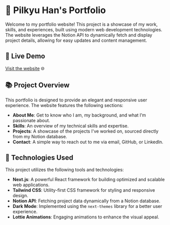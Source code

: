 # 🚀 Pilkyu Han's Portfolio
Welcome to my portfolio website! This project is a showcase of my work, skills, and experiences, built using modern web development technologies. The website leverages the Notion API to dynamically fetch and display project details, allowing for easy updates and content management.

## 🌟 Live Demo
[Visit the website](#) 🌐

## 📚 Project Overview
This portfolio is designed to provide an elegant and responsive user experience. The website features the following sections:

- **About Me**: Get to know who I am, my background, and what I’m passionate about.
- **Skills**: An overview of my technical skills and expertise.
- **Projects**: A showcase of the projects I've worked on, sourced directly from my Notion database.
- **Contact**: A simple way to reach out to me via email, GitHub, or LinkedIn.

## 🔧 Technologies Used
This project utilizes the following tools and technologies:

- **Next.js**: A powerful React framework for building optimized and scalable web applications.
- **Tailwind CSS**: Utility-first CSS framework for styling and responsive design.
- **Notion API**: Fetching project data dynamically from a Notion database.
- **Dark Mode**: Implemented using the `next-themes` library for a better user experience.
- **Lottie Animations**: Engaging animations to enhance the visual appeal.
